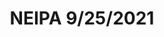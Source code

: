 ---
title: NEIPA 9/25/2021
bjcp_cat: Double IPA (22 A)
brew_date: September 25, 2021
type: homebrew_recipe
short_description: 
page_url: /recipes/NEIPA_9_25_2021.html
---